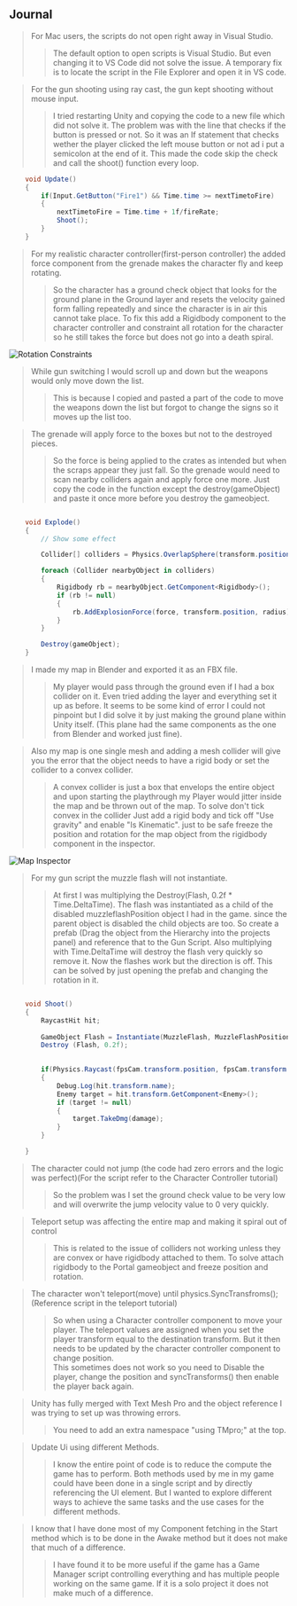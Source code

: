 
## Journal

> For Mac users, the scripts do not open right away in Visual Studio.
>> The default option to open scripts is Visual Studio. But even changing it to VS Code did not solve the issue. A temporary fix is to locate the script in the File Explorer and open it in VS code.

> For the gun shooting using ray cast, the gun kept shooting without mouse input.
>> I tried restarting Unity and copying the code to a new file which did not solve it. The problem was with the line that checks if the button is pressed or not. So it was an If statement that checks wether the player clicked the left mouse button or not ad i put a semicolon at the end of it. This made the code skip the check and call the shoot() function every loop.

```.cs
    void Update()
    {
        if(Input.GetButton("Fire1") && Time.time >= nextTimetoFire)
        {
            nextTimetoFire = Time.time + 1f/fireRate;
            Shoot();
        }
    }
```

> For my realistic character controller(first-person controller) the added force component from the grenade makes the character fly and keep rotating.
>>  So the character has a ground check object that looks for the ground plane in the Ground layer and resets the velocity gained form falling repeatedly and since the character is in air this cannot take place. To fix this add a Rigidbody component to the character controller and constraint all rotation for the character so he still takes the force but does not go into a death spiral.

![Rotation Constraints](https://github.com/HemalK1412/GameProgramming/blob/11e86503f7488a9a6c879937bd971d5a92075e18/Tutorials/Images(Tutorials)/Journal/Character%20controller%20freeze%20rotation.png)

> While gun switching I would scroll up and down but the weapons would only move down the list.
>> This is because I copied and pasted a part of the code to move the weapons down the list  but forgot to change the signs so it moves up the list too.

> The grenade will apply force to the boxes but not to the destroyed pieces. 
>> So the force is being applied to the crates as intended but when the scraps appear they just fall. So the grenade would need to scan nearby colliders again and apply force one more. Just copy the code in the function except the destroy(gameObject) and paste it once more before you destroy the gameobject.

```.cs

    void Explode()
    {
        // Show some effect

        Collider[] colliders = Physics.OverlapSphere(transform.position, radius);

        foreach (Collider nearbyObject in colliders)
        {
            Rigidbody rb = nearbyObject.GetComponent<Rigidbody>();
            if (rb != null)
            {
                rb.AddExplosionForce(force, transform.position, radius); 
            }
        }

        Destroy(gameObject);
    }
```


> I made my map in Blender and exported it as an FBX file.
>> My player would pass through the ground even if I had a box collider on it. Even tried adding the layer and everything set it up as before. It seems to be some kind of error I could not pinpoint but I did solve it by just making the ground plane within Unity itself. (This plane had the same components as the one from Blender and worked just fine).

> Also my map is one single mesh and adding a mesh collider will give you the error that the object needs to have a rigid body or set the collider to a convex collider.
>> A convex collider is just a box that envelops the entire object and upon starting the playthrough my Player would jitter inside the map and be thrown out of the map.
  To solve don't tick convex in the collider Just add a rigid body and tick off "Use gravity" and enable "Is Kinematic". just to be safe freeze the position and rotation for the map object from the rigidbody component in the inspector.

![Map Inspector](https://github.com/HemalK1412/GameProgramming/blob/db7a12889a80f9e356af39e6902f0025a80164a0/Tutorials/Images(Tutorials)/Journal/Map%20Inspector.png)

> For my gun script the muzzle flash will not instantiate.
>> At first I was multiplying the Destroy(Flash, 0.2f * Time.DeltaTime). The flash was instantiated as a child of the disabled muzzleflashPosition object I had in the game. since the parent object is disabled the child objects are too. So create a prefab (Drag the object from the Hierarchy into the projects panel) and reference that to the Gun Script. Also multiplying with Time.DeltaTime  will destroy the flash very quickly so remove it. Now the flashes work but the direction is off. This can be solved by just opening the prefab and changing the rotation in it.

```.cs

    void Shoot()
    {
        RaycastHit hit;
        
        GameObject Flash = Instantiate(MuzzleFlash, MuzzleFlashPosition.transform);
        Destroy (Flash, 0.2f);
        

        if(Physics.Raycast(fpsCam.transform.position, fpsCam.transform.forward, out hit, range))
        {
            Debug.Log(hit.transform.name);
            Enemy target = hit.transform.GetComponent<Enemy>();
            if (target != null)
            {
                target.TakeDmg(damage);
            }
        }

    }

```

> The character could not jump (the code had zero errors and the logic was perfect)(For the script refer to the Character Controller tutorial)
>> So the problem was I set the ground check value to be very low and will overwrite the jump velocity value to 0 very quickly.


> Teleport setup was affecting the entire map and making it spiral out of control
>> This is related to the issue of colliders not working unless they are convex or have rigidbody attached to them. To solve attach rigidbody to the Portal gameobject and freeze position and rotation.

> The character won't teleport(move) until physics.SyncTransfroms(); (Reference script in the teleport tutorial)
>> So when using a Character controller component to move your player. The teleport values are assigned when you set the player transform equal to the destination transform. But it then needs to be updated by the character controller component to change position.<br>
>> This sometimes does not work so you need to Disable the player, change the position and syncTransforms() then enable the player back again.

> Unity has fully merged with Text Mesh Pro and the object reference I was trying to set up was throwing errors.
>> You need to add an extra namespace "using TMpro;" at the top.

> Update Ui using different Methods.
>> I know the entire point of code is to reduce the compute the game has to perform. Both methods used by me in my game could have been done in a single script and by directly referencing the UI element.
>> But I wanted to explore different ways to achieve the same tasks and the use cases for the different methods.

> I know that I have done most of my Component fetching in the Start method which is to be done in the Awake method but it does not make that much of a difference.
>> I have found it to be more useful if the game has a Game Manager script controlling everything and has multiple people working on the same game. If it is a solo project it does not make much of a difference.


